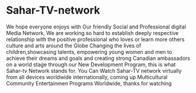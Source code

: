 # Sahar-TV-network
We hope everyone enjoys with Our friendly Social and Professional digital Media Network, We are working so hard to establish deeply respective relationship with the positive professional who loves or learn more others culture and arts around the Globe
Changing the lives of children,showcasing talents, empowering young women and men to achieve their dreams and goals and creating strong Canadian ambassadors on a world stage through our New Development Program, this is what Sahar-tv Network stands for.
You Can Watch Sahar-TV network virtually from all devices worldwide internationally, coming up
Multicultural Community Entertainmen Programs Worldwide, thanks for watching

